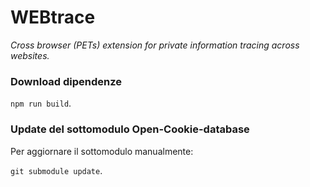 # WEBtrace
_Cross browser (PETs) extension for private information tracing across websites._

### Download dipendenze
 `npm run build`.

### Update del sottomodulo Open-Cookie-database
Per aggiornare il sottomodulo manualmente:

 `git submodule update`.
